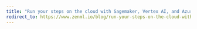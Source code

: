 ```yaml
---
title: "Run your steps on the cloud with Sagemaker, Vertex AI, and AzureML"
redirect_to: https://www.zenml.io/blog/run-your-steps-on-the-cloud-with-sagemaker-vertex-ai-and-azureml
---
```

